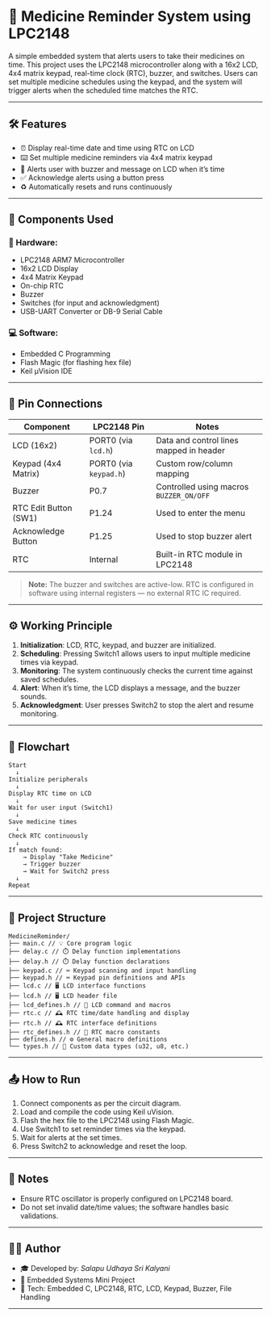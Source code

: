 # 💊 Medicine Reminder System using LPC2148

A simple embedded system that alerts users to take their medicines on time. This project uses the LPC2148 microcontroller along with a 16x2 LCD, 4x4 matrix keypad, real-time clock (RTC), buzzer, and switches. Users can set multiple medicine schedules using the keypad, and the system will trigger alerts when the scheduled time matches the RTC.

---

## 🛠️ Features

- ⏰ Display real-time date and time using RTC on LCD
- ⌨️ Set multiple medicine reminders via 4x4 matrix keypad
- 🔔 Alerts user with buzzer and message on LCD when it’s time
- ✅ Acknowledge alerts using a button press
- ♻️ Automatically resets and runs continuously

---

## 🧰 Components Used

### 🔧 Hardware:
- LPC2148 ARM7 Microcontroller
- 16x2 LCD Display
- 4x4 Matrix Keypad
- On-chip RTC
- Buzzer
- Switches (for input and acknowledgment)
- USB-UART Converter or DB-9 Serial Cable

### 💻 Software:
- Embedded C Programming
- Flash Magic (for flashing hex file)
- Keil µVision IDE

---

## 🧰 Pin Connections

| Component               | LPC2148 Pin            | Notes                                      |
|------------------------|------------------------|--------------------------------------------|
| LCD (16x2)             | PORT0 (via `lcd.h`)    | Data and control lines mapped in header    |
| Keypad (4x4 Matrix)    | PORT0 (via `keypad.h`) | Custom row/column mapping                  |
| Buzzer                 | P0.7                   | Controlled using macros `BUZZER_ON/OFF`    |
| RTC Edit Button (SW1)  | P1.24                  | Used to enter the menu                     |
| Acknowledge Button     | P1.25                  | Used to stop buzzer alert                  |
| RTC                    | Internal               | Built-in RTC module in LPC2148             |

> **Note:** The buzzer and switches are active-low. RTC is configured in software using internal registers — no external RTC IC required.

---
## ⚙️ Working Principle

1. **Initialization**: LCD, RTC, keypad, and buzzer are initialized.
2. **Scheduling**: Pressing Switch1 allows users to input multiple medicine times via keypad.
3. **Monitoring**: The system continuously checks the current time against saved schedules.
4. **Alert**: When it’s time, the LCD displays a message, and the buzzer sounds.
5. **Acknowledgment**: User presses Switch2 to stop the alert and resume monitoring.

---

## 🔄 Flowchart

```
Start
  ↓
Initialize peripherals
  ↓
Display RTC time on LCD
  ↓
Wait for user input (Switch1)
  ↓
Save medicine times
  ↓
Check RTC continuously
  ↓
If match found:
    → Display "Take Medicine"
    → Trigger buzzer
    → Wait for Switch2 press
  ↓
Repeat
```

---

## 📁 Project Structure

```
MedicineReminder/
├── main.c // 💡 Core program logic
├── delay.c // ⏱️ Delay function implementations
├── delay.h // ⏱️ Delay function declarations
├── keypad.c // ⌨️ Keypad scanning and input handling
├── keypad.h // ⌨️ Keypad pin definitions and APIs
├── lcd.c // 🖥️ LCD interface functions
├── lcd.h // 🖥️ LCD header file
├── lcd_defines.h // 📜 LCD command and macros
├── rtc.c // 🕰️ RTC time/date handling and display
├── rtc.h // 🕰️ RTC interface definitions
├── rtc_defines.h // 📜 RTC macro constants
├── defines.h // ⚙️ General macro definitions
└── types.h // 🧾 Custom data types (u32, u8, etc.)

```
---

## 📤 How to Run

1. Connect components as per the circuit diagram.
2. Load and compile the code using Keil uVision.
3. Flash the hex file to the LPC2148 using Flash Magic.
4. Use Switch1 to set reminder times via the keypad.
5. Wait for alerts at the set times.
6. Press Switch2 to acknowledge and reset the loop.

---

## 📌 Notes

- Ensure RTC oscillator is properly configured on LPC2148 board.
- Do not set invalid date/time values; the software handles basic validations.

---
## 👨‍💻 Author

- 🎓 Developed by: *Salapu Udhaya Sri Kalyani*
- 🏫 Embedded Systems Mini Project
- 🎯 Tech: Embedded C, LPC2148, RTC, LCD, Keypad, Buzzer, File Handling

---
